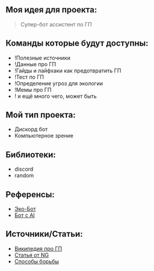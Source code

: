 ## Моя идея для проекта:
> Супер-бот ассистент по ГП

## Команды которые будут доступны:
- !Полезные источники
- !Данные про ГП
- !Гайды и лайфхаки как предотвратить ГП
- !Тест по ГП
- !Определение угроз для экологии
- !Мемы про ГП
- ! и ещё много чего, может быть

## Мой тип проекта:
- Дискорд бот
- Компьютерное зрение

## Библиотеки:
- discord
- random

## Референсы:

- [Эко-Бот](https://github.com/yernur0/EcoBot.git)
- [Бот с AI](https://github.com/yernur0/classsic.git)

## Источники/Статьи:

- [Википедия про ГП](https://ru.wikipedia.org/wiki/%D0%93%D0%BB%D0%BE%D0%B1%D0%B0%D0%BB%D1%8C%D0%BD%D0%BE%D0%B5_%D0%BF%D0%BE%D1%82%D0%B5%D0%BF%D0%BB%D0%B5%D0%BD%D0%B8%D0%B5)
- [Статья от NG](https://www.nationalgeographic.com/environment/article/global-warming-overview)
- [Способы борьбы](https://www.nationalgeographic.com/environment/article/global-warming-solutions)
